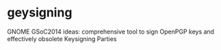 geysigning
==========
GNOME GSoC2014 ideas: comprehensive tool to sign OpenPGP keys and effectively obsolete Keysigning Parties
